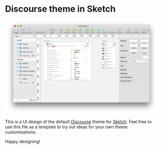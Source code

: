 # Discourse theme in Sketch

![theme in Sketch screenshot](sample/screenshot.png)

This is a UI design of the default [Discourse](http://www.discourse.org/) theme
for [Sketch](https://www.sketchapp.com/). Feel free to use this file
as a template to try out ideas for your own theme customisations.

Happy designing!
